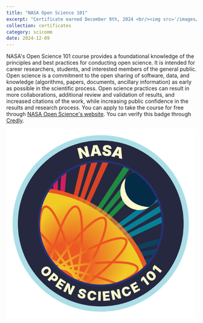 ```yaml
---
title: "NASA Open Science 101"
excerpt: "Certificate earned December 9th, 2024 <br/><img src='/images/NASA.png' width=500>"
collection: certificates
category: scicomm
date: 2024-12-09
---
```


NASA's Open Science 101 course provides a foundational knowledge of the principles and best practices for conducting open science. It is intended for career researchers, students, and interested members of the general public. Open science is a commitment to the open sharing of software, data, and knowledge (algorithms, papers, documents, ancillary information) as early as possible in the scientific process. Open science practices can result in more collaborations, additional review and validation of results, and increased citations of the work, while increasing public confidence in the results and research process. You can apply to take the course for free through [NASA Open Science's website](https://stemgateway.nasa.gov/s/course-offering/a0BSJ0000029hSn/open-science-101). You can verify this badge through [Credly](https://www.credly.com/badges/7414471b-00d6-4305-a4bd-214d5c36216b).

<img src='/images/NASA.png' width=500>